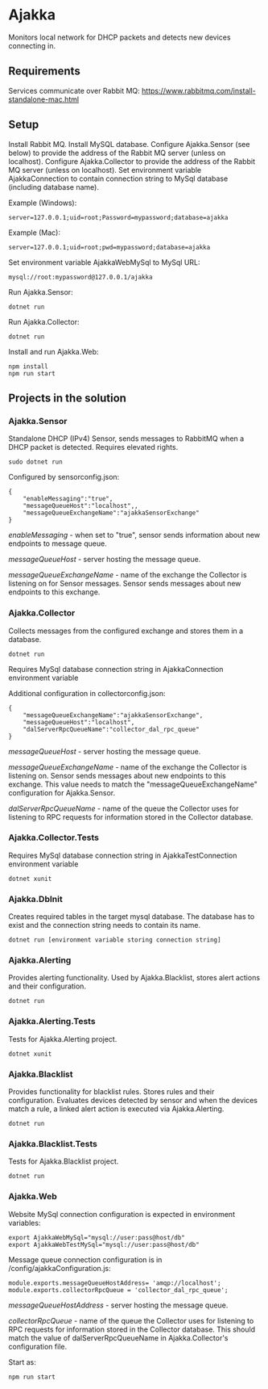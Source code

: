 # Ajakka
Monitors local network for DHCP packets and detects new devices connecting in.

## Requirements
Services communicate over Rabbit MQ: https://www.rabbitmq.com/install-standalone-mac.html

## Setup
Install Rabbit MQ.
Install MySQL database.
Configure Ajakka.Sensor (see below) to provide the address of the Rabbit MQ server (unless on localhost).
Configure Ajakka.Collector to provide the address of the Rabbit MQ server (unless on localhost).
Set environment variable AjakkaConnection to contain connection string to MySql database (including database name). 

Example (Windows):
~~~~
server=127.0.0.1;uid=root;Password=mypassword;database=ajakka
~~~~
Example (Mac):
~~~~
server=127.0.0.1;uid=root;pwd=mypassword;database=ajakka
~~~~

Set environment variable AjakkaWebMySql to MySql URL:
~~~~
mysql://root:mypassword@127.0.0.1/ajakka
~~~~

Run Ajakka.Sensor:
~~~~
dotnet run
~~~~

Run Ajakka.Collector:
~~~~
dotnet run
~~~~

Install and run Ajakka.Web:
~~~~
npm install
npm run start
~~~~

## Projects in the solution
### Ajakka.Sensor
Standalone DHCP (IPv4) Sensor, sends messages to RabbitMQ when a DHCP packet is detected. Requires elevated rights.
~~~~
sudo dotnet run 
~~~~

Configured by sensorconfig.json:
~~~~
{
    "enableMessaging":"true",
    "messageQueueHost":"localhost",,
    "messageQueueExchangeName":"ajakkaSensorExchange"
}
~~~~

*enableMessaging* - when set to "true", sensor sends information about new endpoints to message queue.

*messageQueueHost* - server hosting the message queue.

*messageQueueExchangeName* - name of the exchange the Collector is listening on for Sensor messages. Sensor sends messages about new endpoints to this exchange.

### Ajakka.Collector
Collects messages from the configured exchange and stores them in a database.

~~~~
dotnet run
~~~~

Requires MySql database connection string in AjakkaConnection environment variable

Additional configuration in collectorconfig.json:
~~~~
{
    "messageQueueExchangeName":"ajakkaSensorExchange",
    "messageQueueHost":"localhost",
    "dalServerRpcQueueName":"collector_dal_rpc_queue"
}
~~~~

*messageQueueHost* - server hosting the message queue.

*messageQueueExchangeName* - name of the exchange the Collector is listening on. Sensor sends messages about new endpoints to this exchange. This value needs to match the "messageQueueExchangeName" configuration for Ajakka.Sensor.

*dalServerRpcQueueName* - name of the queue the Collector uses for listening to RPC requests for information stored in the Collector database.

### Ajakka.Collector.Tests
Requires MySql database connection string in AjakkaTestConnection environment variable

~~~~
dotnet xunit
~~~~

### Ajakka.DbInit
Creates required tables in the target mysql database. The database has to exist and the connection string needs to contain its name.
~~~~
dotnet run [environment variable storing connection string]
~~~~

### Ajakka.Alerting
Provides alerting functionality. Used by Ajakka.Blacklist, stores alert actions and their configuration.
~~~~
dotnet run
~~~~

### Ajakka.Alerting.Tests
Tests for Ajakka.Alerting project.
~~~~
dotnet xunit
~~~~


### Ajakka.Blacklist
Provides functionality for blacklist rules. Stores rules and their configuration. Evaluates devices detected by sensor and when the devices match a rule, a linked alert action is executed via Ajakka.Alerting.
~~~~
dotnet run
~~~~

### Ajakka.Blacklist.Tests
Tests for Ajakka.Blacklist project.
~~~~
dotnet run
~~~~


### Ajakka.Web
Website
MySql connection configuration is expected in environment variables:

~~~~
export AjakkaWebMySql="mysql://user:pass@host/db"
export AjakkaWebTestMySql="mysql://user:pass@host/db"
~~~~

Message queue connection configuration is in /config/ajakkaConfiguration.js:

~~~~
module.exports.messageQueueHostAddress= 'amqp://localhost';
module.exports.collectorRpcQueue = 'collector_dal_rpc_queue';
~~~~

*messageQueueHostAddress* - server hosting the message queue.

*collectorRpcQueue* - name of the queue the Collector uses for listening to RPC requests for information stored in the Collector database. This should match the value of dalServerRpcQueueName in Ajakka.Collector's configuration file.

Start as:
~~~~
npm run start
~~~~
